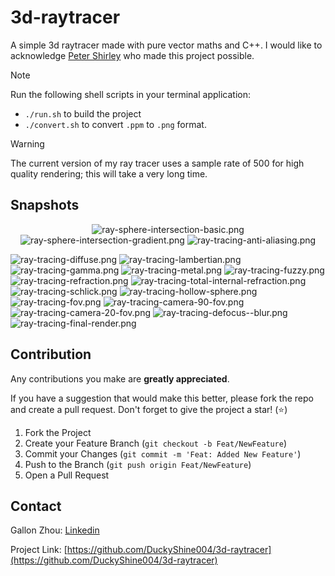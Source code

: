 # 3d-raytracer
A simple 3d raytracer made with pure vector maths and C++. I would like to acknowledge [Peter Shirley](https://github.com/petershirley) who made this project possible.

> [!NOTE]
> Run the following shell scripts in your terminal application:
> - `./run.sh` to build the project
> - `./convert.sh` to convert `.ppm` to `.png` format.

> [!WARNING]
> The current version of my ray tracer uses a sample rate of 500 for high quality rendering; this will take a very long time.

## Snapshots
<p align="center">
  <img src="https://raw.githubusercontent.com/DuckyShine004/3d-raytracer/main/snapshots/ray-sphere-intersection-basic.png" alt="ray-sphere-intersection-basic.png"/>
    <img src="https://raw.githubusercontent.com/DuckyShine004/3d-raytracer/main/snapshots/ray-sphere-intersection-gradient.png" alt="ray-sphere-intersection-gradient.png"/>
    <img src="https://raw.githubusercontent.com/DuckyShine004/3d-raytracer/main/snapshots/ray-tracing-anti-aliasing.png" alt="ray-tracing-anti-aliasing.png"/>
</p>
    <img src="https://raw.githubusercontent.com/DuckyShine004/3d-raytracer/main/snapshots/ray-tracing-diffuse.png" alt="ray-tracing-diffuse.png"/>
    <img src="https://raw.githubusercontent.com/DuckyShine004/3d-raytracer/main/snapshots/ray-tracing-lambertian.png" alt="ray-tracing-lambertian.png"/>
    <img src="https://raw.githubusercontent.com/DuckyShine004/3d-raytracer/main/snapshots/ray-tracing-gamma.png" alt="ray-tracing-gamma.png"/>
    <img src="https://raw.githubusercontent.com/DuckyShine004/3d-raytracer/main/snapshots/ray-tracing-metal.png" alt="ray-tracing-metal.png"/>
    <img src="https://raw.githubusercontent.com/DuckyShine004/3d-raytracer/main/snapshots/ray-tracing-fuzzy.png" alt="ray-tracing-fuzzy.png"/>
    <img src="https://raw.githubusercontent.com/DuckyShine004/3d-raytracer/main/snapshots/ray-tracing-refraction.png" alt="ray-tracing-refraction.png"/>
    <img src="https://raw.githubusercontent.com/DuckyShine004/3d-raytracer/main/snapshots/ray-tracing-total-internal-refraction.png" alt="ray-tracing-total-internal-refraction.png"/>
    <img src="https://raw.githubusercontent.com/DuckyShine004/3d-raytracer/main/snapshots/ray-tracing-schlick.png" alt="ray-tracing-schlick.png"/>
    <img src="https://raw.githubusercontent.com/DuckyShine004/3d-raytracer/main/snapshots/ray-tracing-hollow-sphere.png" alt="ray-tracing-hollow-sphere.png"/>
    <img src="https://raw.githubusercontent.com/DuckyShine004/3d-raytracer/main/snapshots/ray-tracing-fov.png" alt="ray-tracing-fov.png"/>
    <img src="https://raw.githubusercontent.com/DuckyShine004/3d-raytracer/main/snapshots/ray-tracing-camera-90-fov.png" alt="ray-tracing-camera-90-fov.png"/>
    <img src="https://raw.githubusercontent.com/DuckyShine004/3d-raytracer/main/snapshots/ray-tracing-camera-20-fov.png" alt="ray-tracing-camera-20-fov.png"/>
    <img src="https://raw.githubusercontent.com/DuckyShine004/3d-raytracer/main/snapshots/ray-tracing-defocus-blur.png" alt="ray-tracing-defocus--blur.png"/>
    <img src="https://raw.githubusercontent.com/DuckyShine004/3d-raytracer/main/snapshots/ray-tracing-final-render.png" alt="ray-tracing-final-render.png"/>
</p>


## Contribution

Any contributions you make are **greatly appreciated**.

If you have a suggestion that would make this better, please fork the repo and create a pull request. Don't forget to give the project a star! (⭐)

1. Fork the Project
2. Create your Feature Branch (`git checkout -b Feat/NewFeature`)
3. Commit your Changes (`git commit -m 'Feat: Added New Feature'`)
4. Push to the Branch (`git push origin Feat/NewFeature`)
5. Open a Pull Request

## Contact

Gallon Zhou: [Linkedin](https://www.linkedin.com/in/gallon-zhou-a3739b278/)

Project Link: [https://github.com/DuckyShine004/3d-raytracer](https://github.com/DuckyShine004/3d-raytracer)
